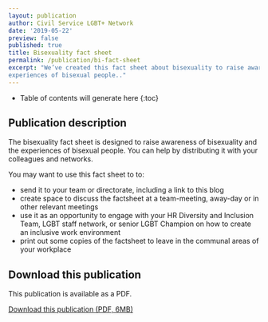 ```yaml
---
layout: publication
author: Civil Service LGBT+ Network
date: '2019-05-22'
preview: false
published: true
title: Bisexuality fact sheet
permalink: /publication/bi-fact-sheet
excerpt: "We’ve created this fact sheet about bisexuality to raise awareness of bisexuality and the
experiences of bisexual people.."
---
```


<!-- Include the following to generate a Table of Contents -->
* Table of contents will generate here
{:toc}
<!-- Don't touch the Table of Contents above -->
<!-- Include this line to process the Markdown and format the content properly -->
<div id="page-content" markdown="1">
<!-- Don't remove the line of code above -->


## Publication description

The bisexuality fact sheet is designed to raise awareness of bisexuality and the experiences of bisexual people. You can help by distributing it with your colleagues and networks.

You may want to use this fact sheet to to:

- send it to your team or directorate, including a link to this blog
- create space to discuss the factsheet at a team-meeting, away-day or in other relevant meetings
- use it as an opportunity to engage with your HR Diversity and Inclusion Team, LGBT staff network, or senior LGBT Champion on how to create an inclusive work environment
- print out some copies of the factsheet to leave in the communal areas of your workplace

## Download this publication

This publication is available as a PDF. 

[Download this publication (PDF, 6MB)](/assets/documents/2019-05-22-bi-fact-sheet.pdf)

<!-- Include this line to process the Markdown and format the content properly -->
</div>
<!-- Don't remove the line of code above -->


